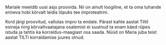 Mariale meeldib uusi asju proovida. Nii on ainult loogiline, et ta oma 
tuhande erineva hobi kõrvalt leidis lõpuks tee improteatrini.

Kord järgi proovitud, vallutas impro ta endale. Pärast kahte 
aastat Tiltil esineja ning kõrvaltvaatajana osalemist ei suutnud ta 
enam käed rüpes istuda ja tahtis ka korraldus-maagiast osa saada. Nüüd on Maria juba 
teist aastat TILTi korraldamise juures olnud. 

